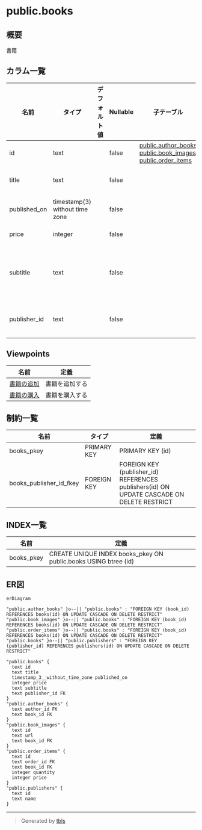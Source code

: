 # public.books

## 概要

書籍

## カラム一覧

| 名前 | タイプ | デフォルト値 | Nullable | 子テーブル | 親テーブル | コメント |
| ---- | ------ | ------------ | -------- | ---------- | ---------- | -------- |
| id | text |  | false | [public.author_books](public.author_books.md) [public.book_images](public.book_images.md) [public.order_items](public.order_items.md) |  |  |
| title | text |  | false |  |  | 書籍名 |
| published_on | timestamp(3) without time zone |  | false |  |  | 出版日 |
| price | integer |  | false |  |  | 価格 |
| subtitle | text |  | false |  |  | サブタイトル |
| publisher_id | text |  | false |  | [public.publishers](public.publishers.md) | 出版社ID |

## Viewpoints

| 名前 | 定義 |
| ---- | ---------- |
| [書籍の追加](viewpoint-0.md) | 書籍を追加する |
| [書籍の購入](viewpoint-3.md) | 書籍を購入する |

## 制約一覧

| 名前 | タイプ | 定義 |
| ---- | ---- | ---------- |
| books_pkey | PRIMARY KEY | PRIMARY KEY (id) |
| books_publisher_id_fkey | FOREIGN KEY | FOREIGN KEY (publisher_id) REFERENCES publishers(id) ON UPDATE CASCADE ON DELETE RESTRICT |

## INDEX一覧

| 名前 | 定義 |
| ---- | ---------- |
| books_pkey | CREATE UNIQUE INDEX books_pkey ON public.books USING btree (id) |

## ER図

```mermaid
erDiagram

"public.author_books" }o--|| "public.books" : "FOREIGN KEY (book_id) REFERENCES books(id) ON UPDATE CASCADE ON DELETE RESTRICT"
"public.book_images" }o--|| "public.books" : "FOREIGN KEY (book_id) REFERENCES books(id) ON UPDATE CASCADE ON DELETE RESTRICT"
"public.order_items" }o--|| "public.books" : "FOREIGN KEY (book_id) REFERENCES books(id) ON UPDATE CASCADE ON DELETE RESTRICT"
"public.books" }o--|| "public.publishers" : "FOREIGN KEY (publisher_id) REFERENCES publishers(id) ON UPDATE CASCADE ON DELETE RESTRICT"

"public.books" {
  text id
  text title
  timestamp_3__without_time_zone published_on
  integer price
  text subtitle
  text publisher_id FK
}
"public.author_books" {
  text author_id FK
  text book_id FK
}
"public.book_images" {
  text id
  text url
  text book_id FK
}
"public.order_items" {
  text id
  text order_id FK
  text book_id FK
  integer quantity
  integer price
}
"public.publishers" {
  text id
  text name
}
```

---

> Generated by [tbls](https://github.com/k1LoW/tbls)
